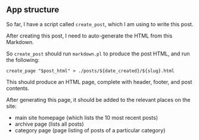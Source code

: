 


## App structure

So far, I have a script called `create_post`, which I am using to write this post.

After creating this post, I need to auto-generate the HTML from this Markdown.

So `create_post` should run `markdown.pl` to produce the post HTML, and run the following:

```
create_page "$post_html" > ./posts/${date_created}/${slug}.html
```

This should produce an HTML page, complete with header, footer, and post contents.

After generating this page, it should be added to the relevant places on the site:

* main site homepage (which lists the 10 most recent posts)
* archive page (lists all posts)
* category page (page listing of posts of a particular category)
